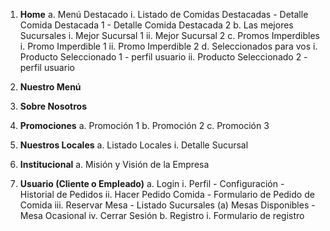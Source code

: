 1. **Home**
   a. Menú Destacado
      i. Listado de Comidas Destacadas
         - Detalle Comida Destacada 1
         - Detalle Comida Destacada 2
   b. Las mejores Sucursales
      i. Mejor Sucursal 1
      ii. Mejor Sucursal 2
   c. Promos Imperdibles
      i. Promo Imperdible 1
      ii. Promo Imperdible 2
   d. Seleccionados para vos
      i. Producto Seleccionado 1 - perfil usuario
      ii. Producto Seleccionado 2 - perfil usuario 

2. **Nuestro Menú**

3. **Sobre Nosotros**

4. **Promociones**
   a. Promoción 1
   b. Promoción 2
   c. Promoción 3

5. **Nuestros Locales**
   a. Listado Locales
      i. Detalle Sucursal

6. **Institucional**
   a. Misión y Visión de la Empresa

7. **Usuario (Cliente o Empleado)**
   a. Login
      i. Perfil
         - Configuración 
         - Historial de Pedidos
      ii. Hacer Pedido Comida
         - Formulario de Pedido de Comida
      iii. Reservar Mesa
         - Listado Sucursales
            (a) Mesas Disponibles
         - Mesa Ocasional
      iv. Cerrar Sesión
   b. Registro
      i. Formulario de registro
